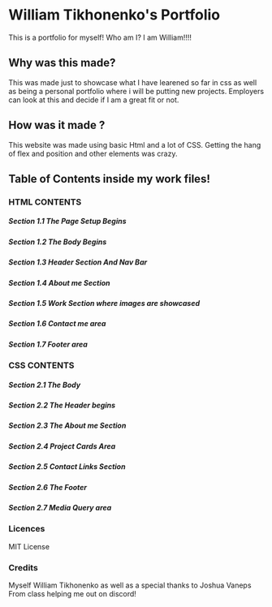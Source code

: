 # William Tikhonenko's Portfolio
This is a portfolio for myself! Who am I? I am William!!!!
## Why was this made?
This was made just to showcase what I have learened so far in css as well as being a personal portfolio where i will be putting new projects.
Employers can look at this and decide if I am a great fit or not. 

## How was it made ?
This website was made using basic Html and a lot of CSS.
Getting the hang of flex and position and other elements was crazy.

## Table of Contents inside my work files!
### HTML CONTENTS
##### Section 1.1 The Page Setup Begins
##### Section 1.2 The Body Begins
##### Section 1.3 Header Section And Nav Bar
##### Section 1.4 About me Section
##### Section 1.5 Work Section where images are showcased
##### Section 1.6 Contact me area
##### Section 1.7 Footer area
### CSS CONTENTS
##### Section 2.1 The Body
##### Section 2.2 The Header begins
##### Section 2.3 The About me Section
##### Section 2.4 Project Cards Area
##### Section 2.5 Contact Links Section
##### Section 2.6 The Footer
##### Section 2.7 Media Query area

### Licences
MIT License

### Credits
Myself William Tikhonenko as well as a special thanks to Joshua Vaneps From class helping me out on discord!
